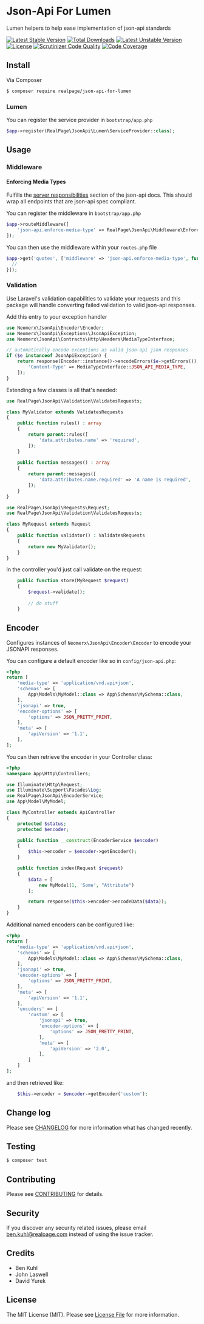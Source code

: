 # Json-Api For Lumen
Lumen helpers to help ease implementation of json-api standards

[![Latest Stable Version](https://poser.pugx.org/realpage/json-api-for-lumen/v/stable)](https://packagist.org/packages/realpage/json-api-for-lumen) [![Total Downloads](https://poser.pugx.org/realpage/json-api-for-lumen/downloads)](https://packagist.org/packages/realpage/json-api-for-lumen) [![Latest Unstable Version](https://poser.pugx.org/realpage/json-api-for-lumen/v/unstable)](https://packagist.org/packages/realpage/json-api-for-lumen) [![License](https://poser.pugx.org/realpage/json-api-for-lumen/license)](https://packagist.org/packages/realpage/json-api-for-lumen) [![Scrutinizer Code Quality](https://scrutinizer-ci.com/g/realpage/json-api-for-lumen/badges/quality-score.png?b=master)](https://scrutinizer-ci.com/g/realpage/json-api-for-lumen/?branch=master) [![Code Coverage](https://scrutinizer-ci.com/g/realpage/json-api-for-lumen/badges/coverage.png?b=master)](https://scrutinizer-ci.com/g/realpage/json-api-for-lumen/?branch=master)

## Install
Via Composer
``` bash
$ composer require realpage/json-api-for-lumen
```

### Lumen
You can register the service provider in `bootstrap/app.php`
``` php
$app->register(RealPage\JsonApi\Lumen\ServiceProvider::class);
```

## Usage

### Middleware

#### Enforcing Media Types

Fulfills the [server responsibilities](http://jsonapi.org/format/#content-negotiation) section of the json-api docs.  This should wrap all endpoints that are json-api spec compliant.

You can register the middleware in `bootstrap/app.php`
``` php
$app->routeMiddleware([
    'json-api.enforce-media-type' => RealPage\JsonApi\Middleware\EnforceMediaType::class,
]);
```

You can then use the middleware within your `routes.php` file
``` php
$app->get('quotes', ['middleware' => 'json-api.enforce-media-type', function () {
  //
}]);
```

### Validation

Use Laravel's validation capabilities to validate your requests and this package will handle converting failed validation to valid json-api responses.  

Add this entry to your exception handler

```php
use Neomerx\JsonApi\Encoder\Encoder;
use Neomerx\JsonApi\Exceptions\JsonApiException;
use Neomerx\JsonApi\Contracts\Http\Headers\MediaTypeInterface;

// automatically encode exceptions as valid json-api json responses
if ($e instanceof JsonApiException) {
    return response(Encoder::instance()->encodeErrors($e->getErrors()), $e->getHttpCode(), [
        'Content-Type' => MediaTypeInterface::JSON_API_MEDIA_TYPE,
    ]);
}
```

Extending a few classes is all that's needed:

```php
use RealPage\JsonApi\Validation\ValidatesRequests;

class MyValidator extends ValidatesRequests
{
    public function rules() : array
    {
        return parent::rules([
            'data.attributes.name' => 'required',
        ]);
    }
    
    public function messages() : array
    {
        return parent::messages([
            'data.attributes.name.required' => 'A name is required',
        ]);
    }
}
```

```php
use RealPage\JsonApi\Requests\Request;
use RealPage\JsonApi\Validation\ValidatesRequests;

class MyRequest extends Request
{
    public function validator() : ValidatesRequests
    {
        return new MyValidator();
    }
}
```

In the controller you'd just call validate on the request:

```php
    public function store(MyRequest $request)
    {
        $request->validate();
        
        // do stuff
    }
```
## Encoder

Configures instances of `Neomerx\JsonApi\Encoder\Encoder` to encode your JSONAPI responses.

You can configure a default encoder like so in `config/json-api.php`:
``` php
<?php
return [
    'media-type' => 'application/vnd.api+json',
    'schemas' => [
        App\Models\MyModel::class => App\Schemas\MySchema::class,
    ],
    'jsonapi' => true,
    'encoder-options' => [
        'options' => JSON_PRETTY_PRINT,
    ],
    'meta' => [
        'apiVersion' => '1.1',
    ],
];
```

You can then retrieve the encoder in your Controller class:

``` php
<?php
namespace App\Http\Controllers;

use Illuminate\Http\Request;
use Illuminate\Support\Facades\Log;
use RealPage\JsonApi\EncoderService;
use App\Model\MyModel;

class MyController extends ApiController
{
    protected $status;
    protected $encoder;

    public function __construct(EncoderService $encoder)
    {
        $this->encoder = $encoder->getEncoder();
    }

    public function index(Request $request)
    {
        $data = [
            new MyModel(1, 'Some', "Attribute")
        ];

        return response($this->encoder->encodeData($data));
    }
}
```

Additional named encoders can be configured like:
``` php
<?php
return [
    'media-type' => 'application/vnd.api+json',
    'schemas' => [
        App\Models\MyModel::class => App\Schemas\MySchema::class,
    ],
    'jsonapi' => true,
    'encoder-options' => [
        'options' => JSON_PRETTY_PRINT,
    ],
    'meta' => [
        'apiVersion' => '1.1',
    ],
    'encoders' => [
        'custom' => [
            'jsonapi' => true,
            'encoder-options' => [
                'options' => JSON_PRETTY_PRINT,
            ],
            'meta' => [
                'apiVersion' => '2.0',
            ],
        ]
    ]
];
```

and then retrieved like:

```php
    $this->encoder = $encoder->getEncoder('custom');
```

## Change log
Please see [CHANGELOG](CHANGELOG.md) for more information what has changed recently.

## Testing
``` bash
$ composer test
```

## Contributing
Please see [CONTRIBUTING](CONTRIBUTING.md) for details.

## Security
If you discover any security related issues, please email [ben.kuhl@realpage.com](mailto:ben.kuhl@realpage.com) instead of using the issue tracker.

## Credits
- Ben Kuhl
- John Laswell
- David Yurek

## License
The MIT License (MIT). Please see [License File](LICENSE.md) for more information.
